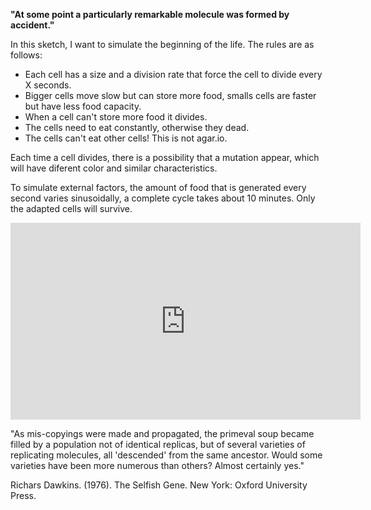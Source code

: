 **"At some point a particularly remarkable molecule was formed by
accident."**

In this sketch, I want to simulate the beginning of the life. The rules are as follows:


* Each cell has a size and a division rate that force the cell to divide every X seconds.
* Bigger cells move slow but can store more food, smalls cells are faster but have less food capacity.
* When a cell can't store more food it divides.
* The cells need to eat constantly, otherwise they dead.
* The cells can't eat other cells! This is not agar.io. 


Each time a cell divides, there is a possibility that a mutation appear, which will have diferent color and similar characteristics.

To simulate external factors, the amount of food that is generated every second varies sinusoidally, a complete cycle takes about 10 minutes. Only the adapted cells will survive.


<iframe width="560" height="315" src="https://www.youtube.com/embed/ixRlhI6WiJc" frameborder="0" allow="autoplay; encrypted-media" allowfullscreen></iframe>


"As mis-copyings were made and propagated, the primeval soup
became filled by a population not of identical replicas, but of several
varieties of replicating molecules, all 'descended' from the same
ancestor. Would some varieties have been more numerous than
others? Almost certainly yes." 

Richars Dawkins. (1976). The Selfish Gene. New York: Oxford University Press.



